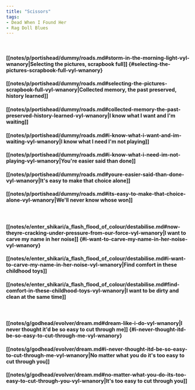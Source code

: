 ```yaml
---
title: "Scissors"
tags:
- Dead When I Found Her
- Rag Doll Blues
---
```

&nbsp;
#### [[notes/p/portishead/dummy/roads.md#storm-in-the-morning-light-vyl-wnanory|Selecting the pictures, scrapbook full]] {#selecting-the-pictures-scrapbook-full-vyl-wnanory}
#### [[notes/p/portishead/dummy/roads.md#selecting-the-pictures-scrapbook-full-vyl-wnanory|Collected memory, the past preserved, history learned]]
#### [[notes/p/portishead/dummy/roads.md#collected-memory-the-past-preserved-history-learned-vyl-wnanory|I know what I want and I'm waiting]]
#### [[notes/p/portishead/dummy/roads.md#i-know-what-i-want-and-im-waiting-vyl-wnanory|I know what I need I'm not playing]]
#### [[notes/p/portishead/dummy/roads.md#i-know-what-i-need-im-not-playing-vyl-wnanory|You're easier said than done]]
#### [[notes/p/portishead/dummy/roads.md#youre-easier-said-than-done-vyl-wnanory|It's easy to make that choice alone]]
#### [[notes/p/portishead/dummy/roads.md#its-easy-to-make-that-choice-alone-vyl-wnanory|We'll never know whose won]]
&nbsp;
#### [[notes/e/enter_shikari/a_flash_flood_of_colour/destabilise.md#now-theyre-cracking-under-pressure-from-our-force-vyl-wnanory|I want to carve my name in her noise]] {#i-want-to-carve-my-name-in-her-noise-vyl-wnanory}
#### [[notes/e/enter_shikari/a_flash_flood_of_colour/destabilise.md#i-want-to-carve-my-name-in-her-noise-vyl-wnanory|Find comfort in these childhood toys]]
#### [[notes/e/enter_shikari/a_flash_flood_of_colour/destabilise.md#find-comfort-in-these-childhood-toys-vyl-wnanory|I want to be dirty and clean at the same time]]
&nbsp;
#### [[notes/g/godhead/evolver/dream.md#dream-like-i-do-vyl-wnanory|I never thought it'd be so easy to cut through me]] {#i-never-thought-itd-be-so-easy-to-cut-through-me-vyl-wnanory}
#### [[notes/g/godhead/evolver/dream.md#i-never-thought-itd-be-so-easy-to-cut-through-me-vyl-wnanory|No matter what you do it's too easy to cut through you]]
#### [[notes/g/godhead/evolver/dream.md#no-matter-what-you-do-its-too-easy-to-cut-through-you-vyl-wnanory|It's too easy to cut through you]]
